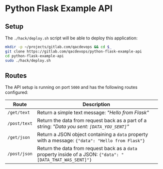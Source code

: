 # Python Flask Example API

## Setup
The `./hack/deploy.sh` script will be able to deploy this application:
```bash
mkdir -p ~/projects/gitlab.com/qacdevops && cd $_
git clone https://gitlab.com/qacdevops/python-flask-example-api
cd python-flask-example-api
sudo ./hack/deploy.sh
```

## Routes
The API setup is running on port `5000` and has the following routes configured:

| Route | Description |
|--|--|
|`/get/text`|Return a simple text message: *"Hello from Flask"*|
|`/post/text`|Return the data from request back as a part of a string: *"Data you sent: `[DATA_YOU_SENT]`"*|
|`/get/json`|Return a JSON object containing a `data` property with a message: `{"data": "Hello from Flask"}`|
|`/post/json`|Return the data from request back as a `data` property inside of a JSON: `{"data": "[DATA_THAT_WAS_SENT]"}`|

